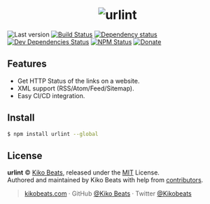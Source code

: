 <h1 align="center">
  <img src="https://rawgit.com/urlint/www/master/static/images/preview.png" alt="urlint">
</h1>

![Last version](https://img.shields.io/github/tag/urlint/urlint.svg?style=flat-square)
[![Build Status](https://img.shields.io/travis/urlint/urlint/master.svg?style=flat-square)](https://travis-ci.org/urlint/urlint)
[![Dependency status](https://img.shields.io/david/urlint/urlint.svg?style=flat-square)](https://david-dm.org/urlint/urlint)
[![Dev Dependencies Status](https://img.shields.io/david/dev/urlint/urlint.svg?style=flat-square)](https://david-dm.org/urlint/urlint#info=devDependencies)
[![NPM Status](https://img.shields.io/npm/dm/urlint.svg?style=flat-square)](https://www.npmjs.org/package/urlint)
[![Donate](https://img.shields.io/badge/donate-paypal-blue.svg?style=flat-square)](https://paypal.me/Kikobeats)

## Features

- Get HTTP Status of the links on a website.
- XML support (RSS/Atom/Feed/Sitemap).
- Easy CI/CD integration.

## Install

```bash
$ npm install urlint --global
```

## License

**urlint** © [Kiko Beats](https://kikobeats.com), released under the [MIT](https://github.com/urlint/urlint/blob/master/LICENSE) License.<br>
Authored and maintained by Kiko Beats with help from [contributors](https://github.com/urlint/urlint/contributors).

> [kikobeats.com](https://kikobeats.com) · GitHub [@Kiko Beats](https://github.com/Kikobeats) · Twitter [@Kikobeats](https://twitter.com/Kikobeats)
